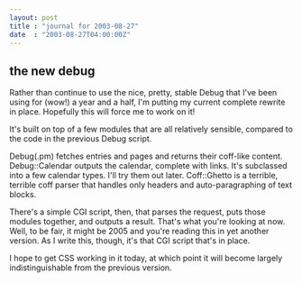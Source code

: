 ```yaml
---
layout: post
title : "journal for 2003-08-27"
date  : "2003-08-27T04:00:00Z"
---
```



## the new debug

Rather than continue to use the nice, pretty, stable Debug that I've been using for (wow!) a year and a half, I'm putting my current complete rewrite in place. Hopefully this will force me to work on it!

It's built on top of a few modules that are all relatively sensible, compared to the code in the previous Debug script.

Debug(.pm) fetches entries and pages and returns their coff-like content. Debug::Calendar outputs the calendar, complete with links.  It's subclassed into a few calendar types.  I'll try them out later.  Coff::Ghetto is a terrible, terrible coff parser that handles only headers and auto-paragraphing of text blocks.

There's a simple CGI script, then, that parses the request, puts those modules together, and outputs a result.  That's what you're looking at now.  Well, to be fair, it might be 2005 and you're reading this in yet another version.  As I write this, though, it's that CGI script that's in place.

I hope to get CSS working in it today, at which point it will become largely indistinguishable from the previous version.

